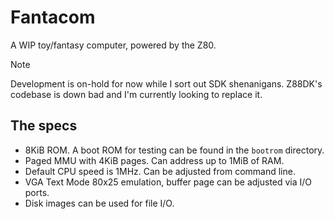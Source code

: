 # Fantacom
A WIP toy/fantasy computer, powered by the Z80.

> [!NOTE]
> Development is on-hold for now while I sort out SDK shenanigans. Z88DK's codebase is down bad and I'm currently looking to replace it.

## The specs
- 8KiB ROM. A boot ROM for testing can be found in the `bootrom` directory.
- Paged MMU with 4KiB pages. Can address up to 1MiB of RAM.
- Default CPU speed is 1MHz. Can be adjusted from command line.
- VGA Text Mode 80x25 emulation, buffer page can be adjusted via I/O ports.
- Disk images can be used for file I/O.
